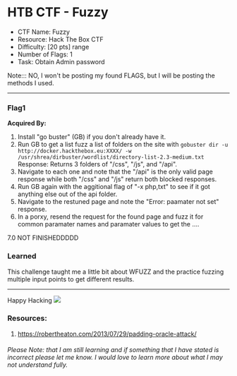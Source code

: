 # HTB CTF - Fuzzy

- CTF Name: Fuzzy
- Resource: Hack The Box CTF
- Difficulty: [20 pts] range
- Number of Flags: 1
- Task: Obtain Admin password

Note::: NO, I won't be posting my found FLAGS, but I will be posting the methods I used. 

<hr>


### Flag1
__Acquired By:__
1. Install "go buster" (GB) if you don't already have it.
2. Run GB to get a list fuzz a list of folders on the site with `gobuster dir -u http://docker.hackthebox.eu:XXXX/ -w /usr/shrea/dirbuster/wordlist/directory-list-2.3-medium.txt`
   Response: Returns 3 folders of "/css", "/js", and "/api".
3. Navigate to each one and note that the "/api" is the only valid page response while both "/css" and "/js" return both blocked responses.
4. Run GB again with the aggitional flag of "-x php,txt" to see if it got anything else out of the api folder.
5. Navigate to the restuned page and note the "Error: paamater not set" response.
6. In a porxy, resend the request for the found page and fuzz it for common paramater names and paramater values to get the ....

7.0 NOT FINISHEDDDDD




### Learned
This challenge taught me a little bit about WFUZZ and the practice fuzzing multiple input points to get different results.

<hr>

Happy Hacking
![](https://media.giphy.com/media/l3vRmVv5P01I5NDAA/giphy.gif)

### Resources:
1. https://robertheaton.com/2013/07/29/padding-oracle-attack/


###### Please Note: that I am still learning and if something that I have stated is incorrect please let me know. I would love to learn more about what I may not understand fully.
